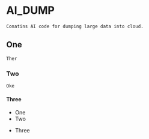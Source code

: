 # AI_DUMP
	Conatins AI code for dumping large data into cloud.

## One
	Ther
### Two
	Oke

#### Three
* One
* Two
- Three
